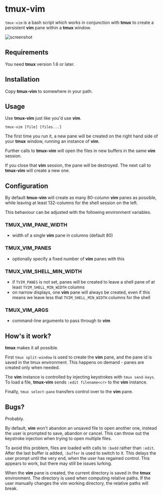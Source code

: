 # tmux-vim

`tmux-vim` is a bash script which works in conjunction with **tmux** to create a persistent **vim** pane within a **tmux** window.

![screenshot](http://sdt.github.com/tmux-vim/img/tvim-screenshot.png)

## Requirements

You need **tmux** version 1.6 or later.

## Installation

Copy **tmux-vim** to somewhere in your path.

## Usage

Use **tmux-vim** just like you'd use **vim**.

`tmux-vim [file] [files...]`

The first time you run it, a new pane will be created on the right hand side of your **tmux** window, running an instance of **vim**.

Further calls to **tmux-vim** will open the files in new buffers in the same **vim** session.

If you close that **vim** session, the pane will be destroyed. The next call to **tmux-vim** will create a new one.

## Configuration

By default **tmux-vim** will create as many 80-column **vim** panes as possible, while leaving at least 132-columns for the shell session on the left.

This behaviour can be adjusted with the following environment variables.

### TMUX_VIM_PANE_WIDTH
* width of a single **vim** pane in columns (default 80)

### TMUX_VIM_PANES
* optionally specify a fixed number of **vim** panes with this

### TMUX_VIM_SHELL_MIN_WIDTH
* if `TVIM_PANES` is not set, panes will be created to leave a shell pane of at least `TVIM_SHELL_MIN_WIDTH` columns
* on narrow displays, one **vim** pane will always be created, even if this means we leave less that `TVIM_SHELL_MIN_WIDTH` columns for the shell

### TMUX_VIM_ARGS
* command-line arguments to pass through to **vim**

## How's it work?

**tmux** makes it all possible.

First `tmux split-window` is used to create the **vim** pane, and the pane id is saved in the tmux environment. This happens on demand - panes are created only when needed.

The **vim** instance is controlled by injecting keystrokes with `tmux send-keys`. To load a file, **tmux-vim** sends `:edit filename<cr>` to the **vim** instance.

Finally, `tmux select-pane` transfers control over to the **vim** pane.

## Bugs?

Probably.

By default, **vim** won't abandon an unsaved file to open another one, instead the user is prompted to save, abandon or cancel. This can throw out the keystroke injection when trying to open multiple files.

To avoid this problem, files are loaded with calls to `:badd` rather than `:edit`. After the last buffer is added, `:buffer` is used to switch to it. This delays the user prompt until the very end, when the user has regained control. This appears to work, but there may still be issues lurking.

When the **vim** pane is created, the current directory is saved in the **tmux** environment. The directory is used when computing relative paths. If the user manually changes the vim working directory, the relative paths will break.
